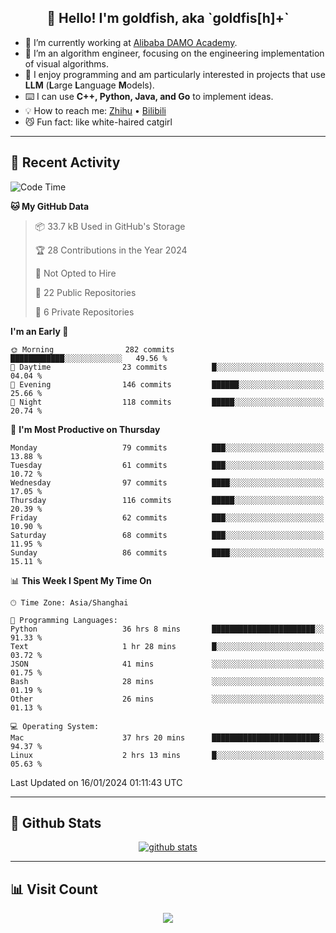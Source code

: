 
<h2 align="center">👋 Hello! I'm goldfish, aka `goldfis[h]+`</h2>

- 📍 I’m currently working at [Alibaba DAMO Academy](https://damo.alibaba.com/).  
- 🌱 I’m an algorithm engineer, focusing on the engineering implementation of visual algorithms.  
- 💬 I enjoy programming and am particularly interested in projects that use **LLM** (**L**arge **L**anguage **M**odels).   
- ⌨️ I can use **C++, Python, Java, and Go** to implement ideas.  
- 💡 How to reach me: [Zhihu](https://www.zhihu.com/people/goldfishh) • [Bilibili](https://space.bilibili.com/11349246)  
- 😼 Fun fact: like white-haired catgirl  

-------

## 🔧 Recent Activity

<!--START_SECTION:waka-->
![Code Time](http://img.shields.io/badge/Code%20Time-64%20hrs%2018%20mins-blue)

**🐱 My GitHub Data** 

> 📦 33.7 kB Used in GitHub's Storage 
 > 
> 🏆 28 Contributions in the Year 2024
 > 
> 🚫 Not Opted to Hire
 > 
> 📜 22 Public Repositories 
 > 
> 🔑 6 Private Repositories 
 > 
**I'm an Early 🐤** 

```text
🌞 Morning                282 commits         ████████████░░░░░░░░░░░░░   49.56 % 
🌆 Daytime                23 commits          █░░░░░░░░░░░░░░░░░░░░░░░░   04.04 % 
🌃 Evening                146 commits         ██████░░░░░░░░░░░░░░░░░░░   25.66 % 
🌙 Night                  118 commits         █████░░░░░░░░░░░░░░░░░░░░   20.74 % 
```
📅 **I'm Most Productive on Thursday** 

```text
Monday                   79 commits          ███░░░░░░░░░░░░░░░░░░░░░░   13.88 % 
Tuesday                  61 commits          ███░░░░░░░░░░░░░░░░░░░░░░   10.72 % 
Wednesday                97 commits          ████░░░░░░░░░░░░░░░░░░░░░   17.05 % 
Thursday                 116 commits         █████░░░░░░░░░░░░░░░░░░░░   20.39 % 
Friday                   62 commits          ███░░░░░░░░░░░░░░░░░░░░░░   10.90 % 
Saturday                 68 commits          ███░░░░░░░░░░░░░░░░░░░░░░   11.95 % 
Sunday                   86 commits          ████░░░░░░░░░░░░░░░░░░░░░   15.11 % 
```


📊 **This Week I Spent My Time On** 

```text
🕑︎ Time Zone: Asia/Shanghai

💬 Programming Languages: 
Python                   36 hrs 8 mins       ███████████████████████░░   91.33 % 
Text                     1 hr 28 mins        █░░░░░░░░░░░░░░░░░░░░░░░░   03.72 % 
JSON                     41 mins             ░░░░░░░░░░░░░░░░░░░░░░░░░   01.75 % 
Bash                     28 mins             ░░░░░░░░░░░░░░░░░░░░░░░░░   01.19 % 
Other                    26 mins             ░░░░░░░░░░░░░░░░░░░░░░░░░   01.13 % 

💻 Operating System: 
Mac                      37 hrs 20 mins      ████████████████████████░   94.37 % 
Linux                    2 hrs 13 mins       █░░░░░░░░░░░░░░░░░░░░░░░░   05.63 % 
```


 Last Updated on 16/01/2024 01:11:43 UTC
<!--END_SECTION:waka-->

-------

## 📆 Github Stats

<p align="center">
    <a href="https://github.com/anuraghazra/github-readme-stats">
      <img src="https://github-readme-stats.vercel.app/api?username=goldfishh&show_icons=true&theme=dracula" alt="github stats" />
    </a>
</p>

-------

## 📊 Visit Count

<p align="center">
  <a href="https://count.getloli.com/"><img src="https://count.getloli.com/get/@:goldfishh?theme=rule34"></a>
</p>
